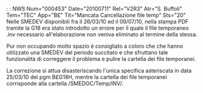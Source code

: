  :  : NWS Num="000453" Date="20100711" Rel="V2R3" Atr="S. Buffoli" Tem="TEC" App="B£" Tit="Mancata Cancellazione file temp" Sts="20"
Nelle SMEDEV disponibili fra il 26/03/10 ed il 09/07/10, nella stampa PDF tramite la G18 era stato introdotto un errore per il quale il file temporaneo .inv necessario all'elaborazione non veniva eliminato al termine della stessa.

Pur non occupando molto spazio è consigliato a coloro che che hanno utilizzato una SMEDEV del periodo succitato e che sfruttano tale funzionalità di correggere il problema e pulire la cartella
dei file temporanei.

La correzione si attua disasteriscando l'unica specifica asteriscata in data 25/03/10 del pgm B£G18H, mentre la cartella dei file temporanei corrisponde alla cartella /SMEDOC/Temp/INV/.

